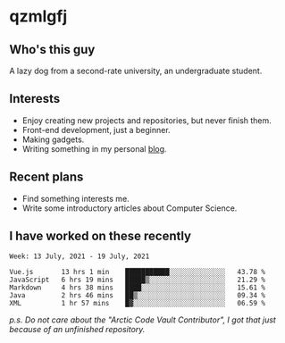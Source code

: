 # qzmlgfj

## Who's this guy

A lazy dog from a second-rate university, an undergraduate student.

## Interests

* Enjoy creating new projects and repositories, but never finish them.
* Front-end development, just a beginner.
* Making gadgets.
* Writing something in my personal [blog](https://qzmlgfj.ml/blog).

## Recent plans

* Find something interests me.
* Write some introductory articles about Computer Science.

<!--
* Try to develop a website for [Anime4KCPP](https://github.com/TianZerL/Anime4KCPP).
* Develop a Markdown renderer which user can customize its css, of course it is GUI-based.~~(If I could finish  it before getting bored)~~
* Work with my [teammates](https://github.com/SWJTU-Lazy-Dogs).
* Find something interests me, as a hobby after finishing my ~~boring~~ homework.
-->

## I have worked on these recently

<!--START_SECTION:waka-->
```text
Week: 13 July, 2021 - 19 July, 2021

Vue.js       13 hrs 1 min    ███████████░░░░░░░░░░░░░░   43.78 % 
JavaScript   6 hrs 19 mins   █████▒░░░░░░░░░░░░░░░░░░░   21.29 % 
Markdown     4 hrs 38 mins   ████░░░░░░░░░░░░░░░░░░░░░   15.61 % 
Java         2 hrs 46 mins   ██▒░░░░░░░░░░░░░░░░░░░░░░   09.34 % 
XML          1 hr 57 mins    █▓░░░░░░░░░░░░░░░░░░░░░░░   06.59 % 
```
<!--END_SECTION:waka-->

*p.s.  Do not care about the "Arctic Code Vault Contributor", I got that just because of an unfinished repository.*

<!--
**qzmlgfj/qzmlgfj** is a ✨ _special_ ✨ repository because its `README.md` (this file) appears on your GitHub profile.

Here are some ideas to get you started:

- 🔭 I’m currently working on ...
- 🌱 I’m currently learning ...
- 👯 I’m looking to collaborate on ...
- 🤔 I’m looking for help with ...
- 💬 Ask me about ...
- 📫 How to reach me: ...
- 😄 Pronouns: ...
- ⚡ Fun fact: ...
-->
